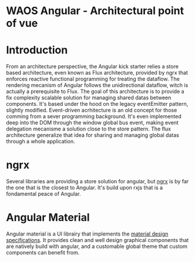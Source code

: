 # WAOS Angular - Architectural point of vue

# Introduction
From an architecture perspective, the Angular kick starter relies a store based architecture, even known as Flux architecture, provided by ngrx that enforces reactive functional programming for treating the dataflow. The rendering mecanism of Angular follows the unidirectional dataflow, witch is actually a prerequisite to Flux.
The goal of this architecture is to provide a fix complexity scalable solution for managing shared datas between components. It's based under the hood on the legacy eventEmitter pattern, slightly modified.
Event-driven acrhitecture is an old concept for those comming from a sever programming background. It's even implemented deep into the DOM through the window global bus event, making event delegation mecanisme a solution close to the store pattern. The flux architecture generalize that idea for sharing and managing global datas through a whole application.

# ngrx
Several libraries are providing a store solution for angular, but [ngrx](https://github.com/ngrx/platform) is by far the one that is the closest to Angular. It's build upon rxjs that is a fondamental peace of Angular.

# Angular Material
Angular material is a UI librairy that implements the [material design specifications](https://material.io/). It provides clean and well design graphical components that are natively build with angular, and a customable global theme that custom components can benefit from.
